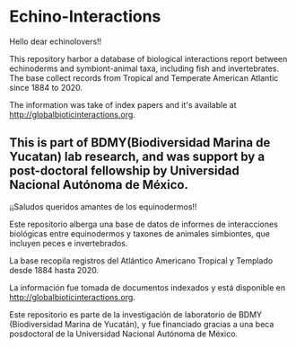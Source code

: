 # Echino-Interactions
Hello dear echinolovers!!

This repository harbor a database of biological interactions report between echinoderms and symbiont-animal taxa, including fish and invertebrates. 
The base collect records from Tropical and Temperate American Atlantic since 1884 to 2020. 

The information was take of index papers and it's available at http://globalbioticinteractions.org.

This is part of BDMY(Biodiversidad Marina de Yucatan) lab research, and was support by a post-doctoral  fellowship by Universidad Nacional Autónoma de México.
----------------------------
¡¡Saludos queridos amantes de los equinodermos!!

Este repositorio alberga una base de datos de informes de interacciones biológicas entre equinodermos y taxones de animales simbiontes, que incluyen peces e invertebrados.

La base recopila registros del Atlántico Americano Tropical y Templado desde 1884 hasta 2020.

La información fue tomada de documentos indexados y está disponible en http://globalbioticinteractions.org.

Este repositorio es parte de la investigación de laboratorio de BDMY (Biodiversidad Marina de Yucatán), y fue financiado gracias a una beca posdoctoral de la Universidad Nacional Autónoma de México.

